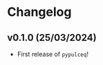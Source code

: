 # Changelog

<!--next-version-placeholder-->

## v0.1.0 (25/03/2024)

- First release of `pypulceq`!